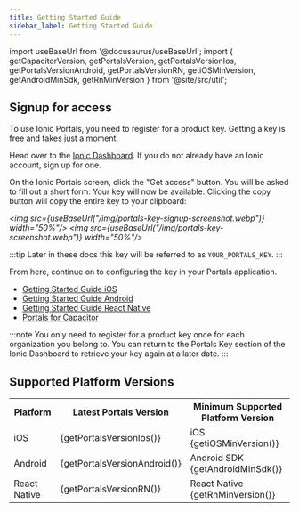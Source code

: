 ```yaml
---
title: Getting Started Guide
sidebar_label: Getting Started Guide
---
```


import useBaseUrl from '@docusaurus/useBaseUrl';
import { getCapacitorVersion, getPortalsVersion, getPortalsVersionIos, getPortalsVersionAndroid, getPortalsVersionRN, getiOSMinVersion, getAndroidMinSdk, getRnMinVersion } from '@site/src/util';

## Signup for access

To use Ionic Portals, you need to register for a product key. Getting a key is free and takes just a moment.

Head over to the [Ionic Dashboard](https://dashboard.ionicframework.com/portals). If you do not already have an Ionic account, sign up for one.

On the Ionic Portals screen, click the "Get access" button. You will be asked to fill out a short form:
Your key will now be available. Clicking the copy button will copy the entire key to your clipboard:

<em><img src={useBaseUrl("/img/portals-key-signup-screenshot.webp")} width="50%"/></em>
<em><img src={useBaseUrl("/img/portals-key-screenshot.webp")} width="50%"/></em>

:::tip
Later in these docs this key will be referred to as `YOUR_PORTALS_KEY`.
:::

From here, continue on to configuring the key in your Portals application.

- [Getting Started Guide iOS](./for-iOS/quick-start)
- [Getting Started Guide Android](./for-android/guide)
- [Getting Started Guide React Native](./for-react-native/guide)
- [Portals for Capacitor](./for-capacitor/overview)

:::note
You only need to register for a product key once for each organization you belong to. You can return to the Portals Key section of the Ionic Dashboard to retrieve your key again at a later date.
:::

## Supported Platform Versions

<table>
  <tr>
    <th>Platform</th>
    <th>Latest Portals Version</th>
    <th>Minimum Supported Platform Version</th>
  </tr>
  <tr>
    <td>iOS</td>
    <td>{getPortalsVersionIos()}</td>
    <td>iOS {getiOSMinVersion()}</td>
  </tr>
  <tr>
    <td>Android</td>
    <td>{getPortalsVersionAndroid()}</td>
    <td>Android SDK {getAndroidMinSdk()}</td>
  </tr>
  <tr>
    <td>React Native</td>
    <td>{getPortalsVersionRN()}</td>
    <td>React Native {getRnMinVersion()}</td>
  </tr>
</table>

